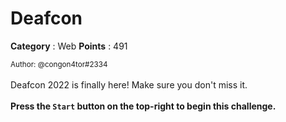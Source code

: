 # Deafcon

**Category** : Web
**Points** : 491

<small>Author: @congon4tor#2334</small><br><br>Deafcon 2022 is finally here! Make sure you don't miss it. <br> <br> <b>Press the <code>Start</code> button on the top-right to begin this challenge.</b>




